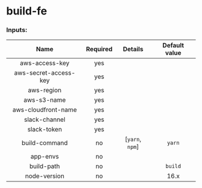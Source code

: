 # build-fe

### Inputs:

| Name  | Required | Details | Default value |
| :---: | :------: | :-----: | :-----------: |
| aws-access-key | yes | | |
| aws-secret-access-key | yes | | |
| aws-region | yes | | |
| aws-s3-name | yes | | |
| aws-cloudfront-name | yes | | |
| slack-channel | yes | | |
| slack-token | yes | | |
| build-command | no | [`yarn`, `npm`] | `yarn` |
| app-envs | no | | |
| build-path | no | | `build` |
| node-version | no | | 16.x |
